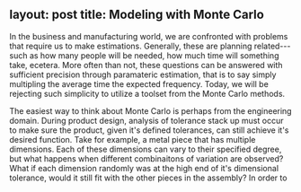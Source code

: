 layout: post
title: Modeling with Monte Carlo
---

In the business and manufacturing world, we are confronted with problems that require us to make estimations. Generally, these are planning related---such as how many people will be needed, how much time will something take, ecetera. More often than not, these questions can be answered with sufficient precision through paramateric estimation, that is to say simply multipling the average time the expected frequency. Today, we will be rejecting such simplicity to utilize a toolset from the Monte Carlo methods.

The easiest way to think about Monte Carlo is perhaps from the engineering domain. During product design, analysis of tolerance stack up must occur to make sure the product, given it's defined tolerances, can still achieve it's desired function. Take for example, a metal piece that has multiple dimensions. Each of these dimensions can vary to their specified degree, but what happens when different combinaitons of variation are observed? What if each dimension randomly was at the high end of it's dimensional tolerance, would it still fit with the other pieces in the assembly? In order to 